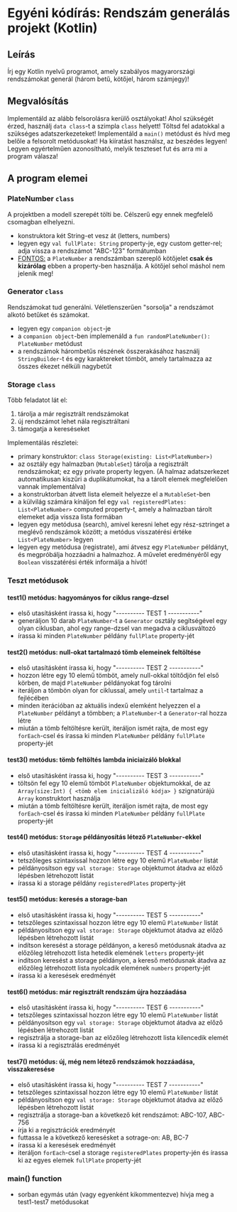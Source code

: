 # Egyéni kódírás: Rendszám generálás projekt (Kotlin)

## Leírás
Írj egy Kotlin nyelvű programot, amely szabályos magyarországi rendszámokat generál (három betű, kötőjel, három számjegy)!

## Megvalósítás
Implementáld az alább felsorolásra kerülő osztályokat!
Ahol szükségét érzed, használj `data class`-t a szimpla `class` helyett!
Töltsd fel adatokkal a szükséges adatszerkezeteket!
Implementáld a `main()` metódust és hívd meg belőle a felsorolt metódusokat!
Ha kiíratást használsz, az beszédes legyen! Legyen egyértelműen azonosítható, melyik teszteset fut és arra mi a program válasza!

## A program elemei

### PlateNumber `class`
A projektben a modell szerepét tölti be. Célszerű egy ennek megfelelő csomagban elhelyezni.

* konstruktora két String-et vesz át (letters, numbers)
* legyen egy `val fullPlate: String` property-je, egy custom getter-rel; adja vissza a rendszámot "ABC-123" formátumban
* <ins>FONTOS:</ins> a `PlateNumber` a rendszámban szereplő kötőjelet **csak és kizárólag** ebben a property-ben használja. A kötőjel sehol máshol nem jelenik meg!

### Generator `class`

Rendszámokat tud generálni. Véletlenszerűen "sorsolja" a rendszámot alkotó betűket és számokat.

* legyen egy `companion object`-je
* a `companion object`-ben implemenáld a `fun randomPlateNumber(): PlateNumber` metódust
* a rendszámok hárombetűs részének összerakásához használj `StringBuilder`-t és egy karaktereket tömböt, amely tartalmazza az összes ékezet nélküli nagybetűt

### Storage `class`

Több feladatot lát el:

1. tárolja a már regisztrált rendszámokat
2. új rendszámot lehet nála regisztráltani
3. támogatja a kereséseket

Implementálás részletei:

* primary konstruktor: `class Storage(existing: List<PlateNumber>)`
* az osztály egy halmazban (`MutableSet`) tárolja a regisztrált rendszámokat; ez egy private property legyen. (A halmaz adatszerkezet automatikusan kiszűri a duplikátumokat, ha a tárolt elemek megfelelően vannak implementálva)
* a konstruktorban átvett lista elemeit helyezze el a `MutableSet`-ben
* a külvilág számára kínáljon fel egy `val registeredPlates: List<PlateNumber>` computed property-t, amely a halmazban tárolt elemeket adja vissza lista formában
* legyen egy metódusa (search), amivel keresni lehet egy rész-sztringet a meglévő rendszámok között; a metódus visszatérési értéke `List<PlateNumber>` legyen
* legyen egy metódusa (registrate), ami átvesz egy `PlateNumber` példányt, és megpróbálja hozzáadni a halmazhoz. A művelet eredményéről egy `Boolean` visszatérési érték informálja a hívót!

### Teszt metódusok

#### test1() metódus: hagyományos for ciklus range-dzsel

* első utasításként írassa ki, hogy "---------- TEST 1 -----------"
* generáljon 10 darab `PlateNumber`-t a `Generator` osztály segítségével egy olyan ciklusban, ahol egy range-dzsel van megadva a ciklusváltozó
* írassa ki minden `PlateNumber` példány `fullPlate` property-jét

#### test2() metódus: null-okat tartalmazó tömb elemeinek feltöltése

* első utasításként írassa ki, hogy "---------- TEST 2 -----------"
* hozzon létre egy 10 elemű tömböt, amely null-okkal töltődjön fel első körben, de majd `PlateNumber` példányokat fog tárolni
* iteráljon a tömbön olyan for ciklussal, amely `until`-t tartalmaz a fejlécében
* minden iterációban az aktuális indexű elemként helyezzen el a `PlateNumber` példányt a tömbben; a `PlateNumber`-t a `Generator`-ral hozza létre
* miután a tömb feltöltésre került, iteráljon ismét rajta, de most egy `forEach`-csel és írassa ki minden `PlateNumber` példány `fullPlate` property-jét

#### test3() metódus: tömb feltöltés lambda iniciaizáló blokkal

* első utasításként írassa ki, hogy "---------- TEST 3 -----------"
* töltsön fel egy 10 elemű tömböt `PlateNumber` objektumokkal, de az `Array(size:Int) { <tömb elem inicializáló kódja> }` szignatúrájú `Array` konstruktort használja
* miután a tömb feltöltésre került, iteráljon ismét rajta, de most egy `forEach`-csel és írassa ki minden `PlateNumber` példány `fullPlate` property-jét

#### test4() metódus: `Storage` példányosítás létező `PlateNumber`-ekkel

* első utasításként írassa ki, hogy "---------- TEST 4 -----------"
* tetszőleges szintaxissal hozzon létre egy 10 elemű `PlateNumber` listát
* példányosítson egy `val storage: Storage` objektumot átadva az előző lépésben létrehozott listát
* írassa ki a storage példány `registeredPlates` property-jét

#### test5() metódus: keresés a storage-ban

* első utasításként írassa ki, hogy "---------- TEST 5 -----------"
* tetszőleges szintaxissal hozzon létre egy 10 elemű `PlateNumber` listát
* példányosítson egy `val storage: Storage` objektumot átadva az előző lépésben létrehozott listát
* indítson keresést a storage példányon, a kereső metódusnak átadva az előzőleg létrehozott lista hetedik elemének `letters` property-jét
* indítson keresést a storage példányon, a kereső metódusnak átadva az előzőleg létrehozott lista nyolcadik elemének `numbers` property-jét
* írassa ki a keresések eredményét

#### test6() metódus: már regisztrált rendszám újra hozzáadása

* első utasításként írassa ki, hogy "---------- TEST 6 -----------"
* tetszőleges szintaxissal hozzon létre egy 10 elemű `PlateNumber` listát
* példányosítson egy `val storage: Storage` objektumot átadva az előző lépésben létrehozott listát
* regisztrálja a storage-ban az előzőleg létrehozott lista kilencedik elemét
* írassa ki a regisztrálás eredményét

#### test7() metódus: új, még nem létező rendszámok hozzáadása, visszakeresése

* első utasításként írassa ki, hogy "---------- TEST 7 -----------"
* tetszőleges szintaxissal hozzon létre egy 10 elemű `PlateNumber` listát
* példányosítson egy `val storage: Storage` objektumot átadva az előző lépésben létrehozott listát
* regisztrálja a storage-ban a következő két rendszámot: ABC-107, ABC-756
* írja ki a regisztrációk eredményét
* futtassa le a következő keresésket a sotrage-on: AB, BC-7
* írassa ki a keresések eredményét
* iteráljon `forEach`-csel a storage `registeredPlates` property-jén és írassa ki az egyes elemek `fullPlate` property-jét

### main() function

* sorban egymás után (vagy egyenként kikommentezve) hívja meg a test1-test7 metódusokat

